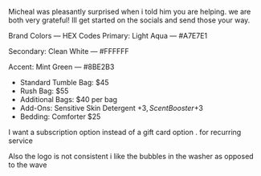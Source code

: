 Micheal was pleasantly surprised when i told him you are helping. we are both very grateful! Ill get started on the socials and send those your way.  

Brand Colors — HEX Codes
Primary: Light Aqua — #A7E7E1

Secondary: Clean White — #FFFFFF

Accent: Mint Green — #8BE2B3

- Standard Tumble Bag: $45
- Rush Bag: $55
- Additional Bags: $40 per bag
- Add-Ons: Sensitive Skin Detergent +$3, Scent Booster +$3
- Bedding: Comforter $25

I want a subscription option instead of a gift card option .  for recurring service 

Also the logo is not consistent i like the bubbles in the washer as opposed to the wave 
